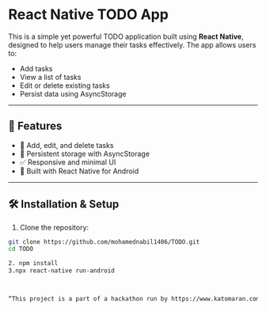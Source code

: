 # React Native TODO App

This is a simple yet powerful TODO application built using **React Native**, designed to help users manage their tasks effectively. The app allows users to:

- Add tasks
- View a list of tasks
- Edit or delete existing tasks
- Persist data using AsyncStorage

---

## 🚀 Features

- 📝 Add, edit, and delete tasks
- 💾 Persistent storage with AsyncStorage
- ✅ Responsive and minimal UI
- 📱 Built with React Native for Android

---

## 🛠️ Installation & Setup

1. Clone the repository:

```bash
git clone https://github.com/mohamednabil1406/TODO.git
cd TODO

2. npm install
3.npx react-native run-android



“This project is a part of a hackathon run by https://www.katomaran.com ” 
